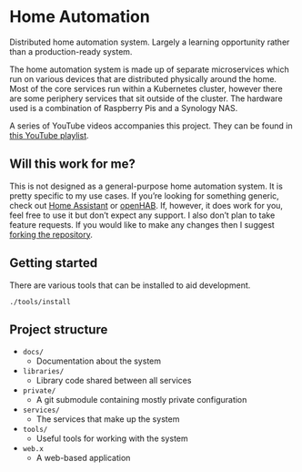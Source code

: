 # Home Automation

Distributed home automation system. Largely a learning opportunity rather than a production-ready system.

The home automation system is made up of separate microservices which run on various devices that are distributed physically around the home.
Most of the core services run within a Kubernetes cluster, however there are some periphery services that sit outside of the cluster.
The hardware used is a combination of Raspberry Pis and a Synology NAS.

A series of YouTube videos accompanies this project. They can be found in [this YouTube playlist](https://www.youtube.com/playlist?list=PLlj9BrHKq9WI4R30l_M_tdRMPF4AZ6dcs).

## Will this work for me?

This is not designed as a general-purpose home automation system. It is pretty specific to my use cases. If you’re looking for something generic, check out [Home Assistant](https://www.home-assistant.io) or [openHAB](https://www.openhab.org). If, however, it does work for you, feel free to use it but don’t expect any support. I also don’t plan to take feature requests. If you would like to make any changes then I suggest [forking the repository](https://help.github.com/en/github/getting-started-with-github/fork-a-repo).


## Getting started

There are various tools that can be installed to aid development.

```shell
./tools/install
``` 

## Project structure
- `docs/`
  - Documentation about the system
- `libraries/`
  - Library code shared between all services
- `private/`
  - A git submodule containing mostly private configuration
- `services/`
  - The services that make up the system
- `tools/`
  - Useful tools for working with the system
- `web.x`
  - A web-based application
